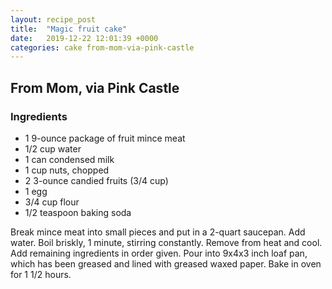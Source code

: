 ```yaml
---
layout: recipe_post
title:  "Magic fruit cake"
date:   2019-12-22 12:01:39 +0000
categories: cake from-mom-via-pink-castle
---
```


## From Mom, via Pink Castle
### Ingredients
* 1 9-ounce package of fruit mince meat
* 1/2 cup water
* 1 can condensed milk
* 1 cup nuts, chopped
* 2 3-ounce candied fruits (3/4 cup)
* 1 egg 
* 3/4 cup flour
* 1/2 teaspoon baking soda


Break mince meat into small pieces and put in a 2-quart saucepan. Add water. Boil briskly, 1 minute, stirring constantly. Remove from heat and cool. Add remaining ingredients in order given. Pour into 9x4x3 inch loaf pan, which has been greased and lined with greased waxed paper. Bake in oven for 1 1/2 hours.

